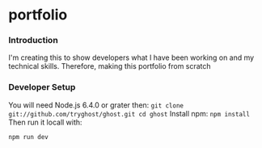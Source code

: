 # portfolio

### Introduction 

I'm creating this to show developers what I have been working on and my technical skills. Therefore, making this portfolio from scratch

### Developer Setup
You will need Node.js 6.4.0 or grater then:
``
git clone git://github.com/tryghost/ghost.git
cd ghost
``
Install npm:
``
npm install
``
Then run it locall with:

``
npm run dev
``
